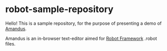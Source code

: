 # robot-sample-repository
Hello! This is a sample repository, for the purpose of presenting a demo of [Amandus](https://github.com/Ohtu-project-Eficode/Amandus).  

Amandus is an in-browser text-editor aimed for [Robot Framework](https://robotframework.org/) .robot files.  
